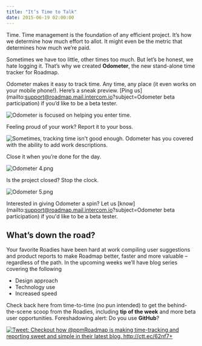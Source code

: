 ```yaml
---
title: "It’s Time to Talk"
date: 2015-06-19 02:00:00
---
```


Time. Time management is the foundation of any efficient project. It’s how we determine how much effort to allot. It might even be the metric that determines how much we’re paid. 

Sometimes we have too little, other times too much. But let’s be honest, we hate logging it. That’s why we created **Odometer**, the new stand-alone time tracker for Roadmap.

Odometer makes it easy to track time. Any time, any place (it even works on your mobile phone!).  Here’s a sneak preview. [Ping us](mailto:support@roadmap.mail.intercom.io?subject=Odometer beta participation) if you’d like to be a beta tester.

![Odometer is focused on helping you enter time.]({{site.baseurl}}/images/media/odometer-1.png)


Feeling proud of your work? Report it to your boss. 

![Sometimes, tracking time isn't good enough. Odometer has you covered with the ability to add work descriptions.]({{site.baseurl}}/images/media/odometer-3.png)


Close it when you’re done for the day. 

![Odometer 4.png]({{site.baseurl}}/images/media/odometer-4.png)


Is the project closed? Stop the clock.  

![Odometer 5.png]({{site.baseurl}}/images/media/odometer-5.png)


Interested in giving Odometer a spin? Let us [know](mailto:support@roadmap.mail.intercom.io?subject=Odometer beta participation) if you'd like to be a beta tester.

## What’s down the road? 

Your favorite Roadies have been hard at work compiling user suggestions and product reports to make Roadmap better, faster and more valuable – regardless of the path. In the upcoming weeks we’ll have blog series covering the following 

- Design approach
- Technology use
- Increased speed

Check back here from time-to-time (no pun intended) to get the behind-the-scene scoop from the Roadies, including **tip of the week** and more beta user opportunities. Foreshadowing alert: Do you use **GitHub**?


<a href="http://ctt.ec/62nf7"><img src="http://clicktotweet.com/img/tweet-graphic-trans.png" alt="Tweet: Checkout how @ppmRoadmap is making time-tracking and reporting sweet and simple in their latest blog. http://ctt.ec/62nf7+" /></a>
